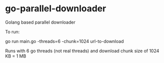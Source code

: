 # go-parallel-downloader
Golang based parallel downloader

To run:

go run main.go -threads=6 -chunk=1024 url-to-download

Runs with 6 go threads (not real threads) and download chunk size of 1024 KB = 1 MB


